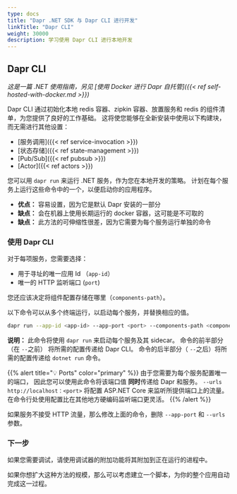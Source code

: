 ```yaml
---
type: docs
title: "Dapr .NET SDK 与 Dapr CLI 进行开发"
linkTitle: "Dapr CLI"
weight: 30000
description: 学习使用 Dapr CLI 进行本地开发
---
```


## Dapr CLI

*这是一篇 .NET 使用指南，另见 [使用 Docker 进行 Dapr 自托管]({{< ref self-hosted-with-docker.md >}})*

Dapr CLI 通过初始化本地 redis 容器、zipkin 容器、放置服务和 redis 的组件清单，为您提供了良好的工作基础。 这将使您能够在全新安装中使用以下构建块，而无需进行其他设置：

- [服务调用]({{< ref service-invocation >}})
- [状态存储]({{< ref state-management >}})
- [Pub/Sub]({{< ref pubsub >}})
- [Actor]({{< ref actors >}})

您可以用 `dapr run` 来运行 .NET 服务，作为您在本地开发的策略。 计划在每个服务上运行这些命令中的一个，以便启动你的应用程序。

- **优点：** 容易设置，因为它是默认 Dapr 安装的一部分
- **缺点：** 会在机器上使用长期运行的 docker 容器，这可能是不可取的
- **缺点：** 此方法的可伸缩性很差，因为它需要为每个服务运行单独的命令

### 使用 Dapr CLI

对于每项服务，您需要选择：

- 用于寻址的唯一应用 Id （`app-id`）
- 唯一的 HTTP 监听端口 (`port`)

您还应该决定将组件配置存储在哪里（`components-path`）。

以下命令可以从多个终端运行，以启动每个服务，并替换相应的值。

```sh
dapr run --app-id <app-id> --app-port <port> --components-path <components-path> -- dotnet run -p <project> --urls http://localhost:<port>
```

**说明：** 此命令将使用 `dapr run` 来启动每个服务及其 sidecar。 命令的前半部分（在 `--`之前） 将所需的配置传递给 Dapr CLI。 命令的后半部分（ `--`之后）将所需的配置传递给 `dotnet run` 命令。

{{% alert title="💡 Ports" color="primary" %}}
由于您需要为每个服务配置唯一的端口， 因此您可以使用此命令将该端口值 **同时**传递给 Dapr 和服务。 `--urls http://localhost：<port>` 将配置 ASP.NET Core 来监听所提供端口上的流量。 在命令行处使用配置比在其他地方硬编码监听端口更灵活。
{{% /alert %}}

如果服务不接受 HTTP 流量，那么修改上面的命令，删除 `--app-port` 和 `--urls` 参数。

### 下一步

如果您需要调试，请使用调试器的附加功能将其附加到正在运行的进程中。

如果你想扩大这种方法的规模，那么可以考虑建立一个脚本，为你的整个应用自动完成这一过程。
